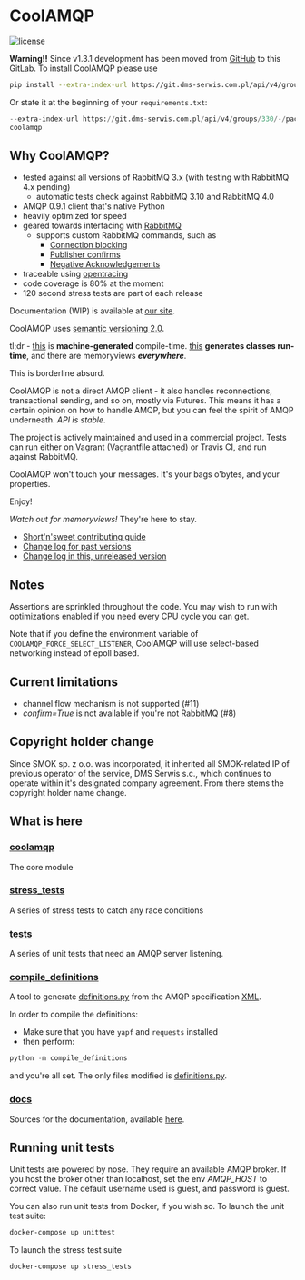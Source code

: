 CoolAMQP
========

[![license](https://img.shields.io/github/license/mashape/apistatus.svg)]()

**Warning!!** Since v1.3.1 development has been moved 
from [GitHub](https://github.com/smok-serwis/coolamqp) to this GitLab.
To install CoolAMQP please use

```bash
pip install --extra-index-url https://git.dms-serwis.com.pl/api/v4/groups/330/-/packages/pypi/simple coolamqp
```

Or state it at the beginning of your `requirements.txt`:

```python
--extra-index-url https://git.dms-serwis.com.pl/api/v4/groups/330/-/packages/pypi/simple
coolamqp
```

Why CoolAMQP?
-------------

* tested against all versions of RabbitMQ 3.x (with testing with RabbitMQ 4.x pending)
  * automatic tests check against RabbitMQ 3.10 and RabbitMQ 4.0
* AMQP 0.9.1 client that's native Python
* heavily optimized for speed
* geared towards interfacing with [RabbitMQ](https://www.rabbitmq.com/)
  * supports custom RabbitMQ commands, such as
    * [Connection blocking](https://www.rabbitmq.com/docs/connection-blocked)
    * [Publisher confirms](https://www.rabbitmq.com/docs/confirms#publisher-confirms)
    * [Negative Acknowledgements](https://www.rabbitmq.com/docs/nack)
* traceable using [opentracing](https://opentracing.io/)
* code coverage is 80% at the moment
* 120 second stress tests are part of each release

Documentation (WIP) is available at [our site](http://smokserwis.docs.smok.co/coolamqp).

CoolAMQP uses [semantic versioning 2.0](https://semver.org/spec/v2.0.0.html).

tl;dr - [this](coolamqp/framing/definitions.py) is **machine-generated** compile-time.
[this](coolamqp/framing/compilation/content_property.py) **generates classes run-time**,
and there are memoryviews **_everywhere_**. 

This is borderline absurd.

CoolAMQP is not a direct AMQP client - it also handles reconnections, transactional sending,
and so on, mostly via Futures. This means it has a certain opinion on how to 
handle AMQP, but you can feel the spirit of AMQP underneath. *API is stable*.


The project is actively maintained and used in a commercial project. Tests can run
either on Vagrant (Vagrantfile attached) or Travis CI, and run against RabbitMQ.

CoolAMQP won't touch your messages. It's your bags o'bytes, and your properties.

Enjoy!

_Watch out for memoryviews!_ They're here to stay.

* [Short'n'sweet contributing guide](CONTRIBUTING.md)
* [Change log for past versions](https://github.com/smok-serwis/coolamqp/releases/)
* [Change log in this, unreleased version](CHANGELOG.md)


## Notes
Assertions are sprinkled throughout the code. You may wish to run with optimizations enabled
if you need every CPU cycle you can get.

Note that if you define the environment variable of `COOLAMQP_FORCE_SELECT_LISTENER`, 
CoolAMQP will use select-based networking instead of epoll based.

## Current limitations

* channel flow mechanism is not supported (#11)
* _confirm=True_ is not available if you're not RabbitMQ (#8)


## Copyright holder change

Since SMOK sp. z o.o. was incorporated, it inherited all SMOK-related
IP of previous operator of the service, DMS Serwis s.c., which
continues to operate within it's designated company agreement.
From there stems the copyright holder name change.

## What is here

### [coolamqp](coolamqp/)

The core module

### [stress_tests](stress_tests/)

A series of stress tests to catch any race conditions

### [tests](tests/)

A series of unit tests that need an AMQP server listening.

### [compile_definitions](compile_definitions/)

A tool to generate [definitions.py](coolamqp/framing/definitions.py) from the AMQP specification 
[XML](https://www.rabbitmq.com/resources/specs/amqp0-9-1.extended.xml).

In order to compile the definitions:

* Make sure that you have `yapf` and `requests` installed
* then perform:
```python
python -m compile_definitions
```

and you're all set. The only files modified is
[definitions.py](coolamqp/framing/definitions.py).

### [docs](docs/)

Sources for the documentation, available
[here](https://coolamqp.readthedocs.io/en/latest/).

## Running unit tests

Unit tests are powered by nose. They require an available AMQP broker.
If you host the broker other than localhost, set the env *AMQP_HOST* to correct value.
The default username used is guest, and password is guest.

You can also run unit tests from Docker, if you wish so. To launch the unit test suite:

```bash
docker-compose up unittest
```

To launch the stress test suite

```bash
docker-compose up stress_tests
```
